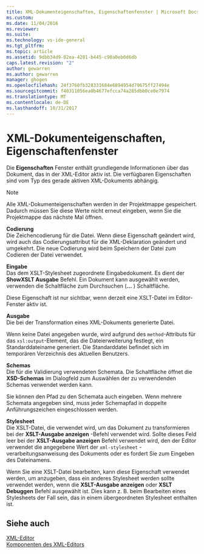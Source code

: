 ```yaml
---
title: XML-Dokumenteigenschaften, Eigenschaftenfenster | Microsoft Docs
ms.custom: 
ms.date: 11/04/2016
ms.reviewer: 
ms.suite: 
ms.technology: vs-ide-general
ms.tgt_pltfrm: 
ms.topic: article
ms.assetid: 9dbb34d9-02ea-4201-b445-c98a0eb0d6db
caps.latest.revision: "2"
author: gewarren
ms.author: gewarren
manager: ghogen
ms.openlocfilehash: 24f3760fb328331684e6894954d79675ff27494e
ms.sourcegitcommit: f40311056ea0b4677efcca74a285dbb0ce0e7974
ms.translationtype: MT
ms.contentlocale: de-DE
ms.lasthandoff: 10/31/2017
---
```

# <a name="xml-document-properties-properties-window"></a>XML-Dokumenteigenschaften, Eigenschaftenfenster
Die **Eigenschaften** Fenster enthält grundlegende Informationen über das Dokument, das in der XML-Editor aktiv ist. Die verfügbaren Eigenschaften sind vom Typ des gerade aktiven XML-Dokuments abhängig.  
  
> [!NOTE]
>  Alle XML-Dokumenteigenschaften werden in der Projektmappe gespeichert. Dadurch müssen Sie diese Werte nicht erneut eingeben, wenn Sie die Projektmappe das nächste Mal öffnen.  
  
 **Codierung**  
 Die Zeichencodierung für die Datei. Wenn diese Eigenschaft geändert wird, wird auch das Codierungsattribut für die XML-Deklaration geändert und umgekehrt. Die neue Codierung wird beim Speichern der Datei zum Codieren der Datei verwendet.  
  
 **Eingabe**  
 Das dem XSLT-Stylesheet zugeordnete Eingabedokument. Es dient der **ShowXSLT Ausgabe** Befehl. Ein Dokument kann ausgewählt werden, verwenden die Schaltfläche zum Durchsuchen (**...** ) Schaltfläche.  
  
 Diese Eigenschaft ist nur sichtbar, wenn derzeit eine XSLT-Datei im Editor-Fenster aktiv ist.  
  
 **Ausgabe**  
 Die bei der Transformation eines XML-Dokuments generierte Datei.  
  
 Wenn keine Datei angegeben wurde, wird aufgrund des `method`-Attributs für das `xsl:output`-Element, das die Dateierweiterung festlegt, ein Standarddateiname generiert. Die Standarddatei befindet sich im temporären Verzeichnis des aktuellen Benutzers.  
  
 **Schemas**  
 Die für die Validierung verwendeten Schemata. Die Schaltfläche öffnet die **XSD-Schemas** im Dialogfeld zum Auswählen der zu verwendenden Schemas verwendet werden kann.  
  
 Sie können den Pfad zu den Schemata auch eingeben. Wenn mehrere Schemata angegeben sind, muss jeder Schemapfad in doppelte Anführungszeichen eingeschlossen werden.  
  
 **Stylesheet**  
 Die XSLT-Datei, die verwendet wird, um das Dokument zu transformieren bei der **XSLT-Ausgabe anzeigen** -Befehl verwendet wird. Sollte dieses Feld leer bei der **XSLT-Ausgabe anzeigen** Befehl verwendet wird, den der Editor verwendet die angegebene Wert der `xml-stylesheet` -verarbeitungsanweisung des Dokuments oder es fordert Sie zum Eingeben des Dateinamens.  
  
 Wenn Sie eine XSLT-Datei bearbeiten, kann diese Eigenschaft verwendet werden, um anzugeben, dass ein anderes Stylesheet werden sollte verwendet werden, wenn die **XSLT-Ausgabe anzeigen** oder **XSLT Debuggen** Befehl ausgewählt ist. Dies kann z. B. beim Bearbeiten eines Stylesheets der Fall sein, das in einem übergeordneten Stylesheet enthalten ist.  
  
## <a name="see-also"></a>Siehe auch  
 [XML-Editor](../xml-tools/xml-editor.md)   
 [Komponenten des XML-Editors](../xml-tools/xml-editor-components.md)